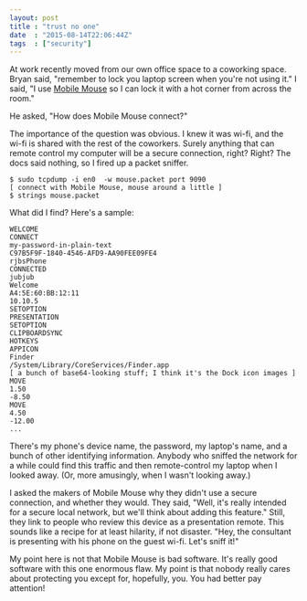 ```yaml
---
layout: post
title : "trust no one"
date  : "2015-08-14T22:06:44Z"
tags  : ["security"]
---
```

At work recently moved from our own office space to a coworking space.  Bryan
said, "remember to lock you laptop screen when you're not using it."  I
said, "I use [Mobile Mouse](http://mobilemouse.com/) so I can lock it with a
hot corner from across the room."

He asked, "How does Mobile Mouse connect?"

The importance of the question was obvious.  I knew it was wi-fi, and the wi-fi
is shared with the rest of the coworkers.  Surely anything that can remote
control my computer will be a secure connection, right?  Right?  The docs said
nothing, so I fired up a packet sniffer.

    $ sudo tcpdump -i en0  -w mouse.packet port 9090
    [ connect with Mobile Mouse, mouse around a little ]
    $ strings mouse.packet

What did I find?  Here's a sample:

    WELCOME
    CONNECT
    my-password-in-plain-text
    C97B5F9F-1840-4546-AFD9-AA90FEE09FE4
    rjbsPhone
    CONNECTED
    jubjub
    Welcome
    A4:5E:60:BB:12:11
    10.10.5
    SETOPTION
    PRESENTATION
    SETOPTION
    CLIPBOARDSYNC
    HOTKEYS
    APPICON
    Finder
    /System/Library/CoreServices/Finder.app
    [ a bunch of base64-looking stuff; I think it's the Dock icon images ]
    MOVE
    1.50
    -8.50
    MOVE
    4.50
    -12.00
    ...

There's my phone's device name, the password, my laptop's name, and a bunch of
other identifying information.  Anybody who sniffed the network for a while
could find this traffic and then remote-control my laptop when I looked away.
(Or, more amusingly, when I wasn't looking away.)

I asked the makers of Mobile Mouse why they didn't use a secure connection, and
whether they would.  They said, "Well, it's really intended for a secure local
network, but we'll think about adding this feature."  Still, they link to
people who review this device as a presentation remote.  This sounds like a
recipe for at least hilarity, if not disaster.  "Hey, the consultant is
presenting with his phone on the guest wi-fi.  Let's sniff it!"

My point here is not that Mobile Mouse is bad software.  It's really good
software with this one enormous flaw.  My point is that nobody really cares
about protecting you except for, hopefully, you.  You had better pay attention!

